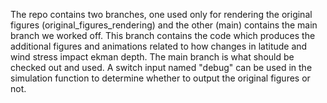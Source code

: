 The repo contains two branches, one used only for rendering the original figures (original_figures_rendering) and the other (main) contains the main branch we worked off.
This branch contains the code which produces the additional figures and animations related to how changes in latitude and wind stress impact ekman depth.
The main branch is what should be checked out and used. A switch input named "debug" can be used in the simulation function to determine whether to output the original figures or not.
